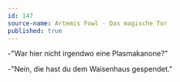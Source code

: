 ```yaml
---
id: 147
source-name: Artemis Fowl - Das magische Tor
published: true
---
```

 -"War hier nicht irgendwo eine Plasmakanone?"

 -"Nein, die hast du dem Waisenhaus gespendet."
